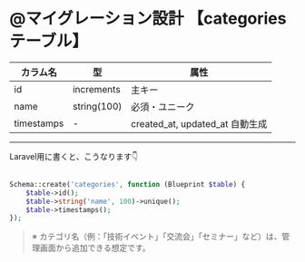 # @マイグレーション設計 【categories テーブル】

| カラム名 | 型 | 属性 |
| --- | --- | --- |
| id | increments | 主キー |
| name | string(100) | 必須・ユニーク |
| timestamps | - | created_at, updated_at 自動生成 |

---

Laravel用に書くと、こうなります👇

```php

Schema::create('categories', function (Blueprint $table) {
    $table->id();
    $table->string('name', 100)->unique();
    $table->timestamps();
});

```

> ※ カテゴリ名（例：「技術イベント」「交流会」「セミナー」など）は、管理画面から追加できる想定です。
>